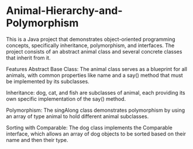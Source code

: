 # Animal-Hierarchy-and-Polymorphism
This is a Java project that demonstrates object-oriented programming concepts, specifically inheritance, polymorphism, and interfaces. The project consists of an abstract animal class and several concrete classes that inherit from it.

Features
Abstract Base Class: The animal class serves as a blueprint for all animals, with common properties like name and a say() method that must be implemented by its subclasses.

Inheritance: dog, cat, and fish are subclasses of animal, each providing its own specific implementation of the say() method.

Polymorphism: The singAlong class demonstrates polymorphism by using an array of type animal to hold different animal subclasses.

Sorting with Comparable: The dog class implements the Comparable interface, which allows an array of dog objects to be sorted based on their name and then their type.
